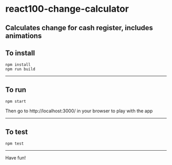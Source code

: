 # react100-change-calculator
Calculates change for cash register, includes animations
---
## To install
```
npm install
npm run build
```
---
## To run
```
npm start
```
Then go to http://localhost:3000/ in your browser to play with the app

---
## To test
```
npm test
```
---
Have fun!
